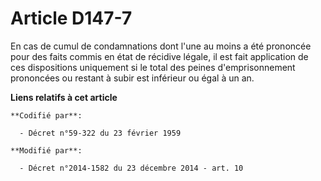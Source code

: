 # Article D147-7

En cas de cumul de condamnations dont l'une au moins a été prononcée pour des faits commis en état de récidive légale, il est
fait application de ces dispositions uniquement si le total des peines d'emprisonnement prononcées ou restant à subir est
inférieur ou égal à un an.

**Liens relatifs à cet article**

	**Codifié par**:

	  - Décret n°59-322 du 23 février 1959

	**Modifié par**:

	  - Décret n°2014-1582 du 23 décembre 2014 - art. 10
